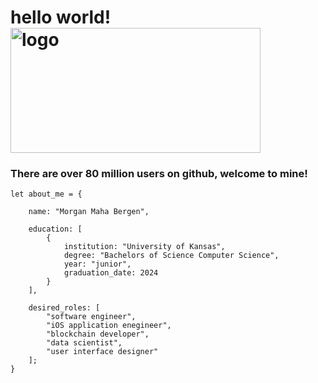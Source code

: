 # hello world! <img src="https://github.com/MorganBergen/MorganBergen/blob/main/logo.gif" alt="logo" width=400px; height=200px> 

### There are over 80 million users on github, welcome to mine!

    let about_me = {

        name: "Morgan Maha Bergen",

        education: [
            {
                institution: "University of Kansas",
                degree: "Bachelors of Science Computer Science",
                year: "junior",
                graduation_date: 2024
            }
        ],

        desired_roles: [
            "software engineer",
            "iOS application enegineer",
            "blockchain developer",
            "data scientist",
            "user interface designer"
        ];
    }

<!-- ![logo GIF animation](https://github.com/MorganBergen/MorganBergen/blob/main/logo.gif) -->

